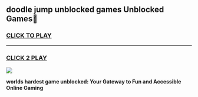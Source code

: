 
## doodle jump unblocked games Unblocked Games👋
<h3>
<a href="https://premium.freeplayer.one?title=doodle_jump_unblocked_games&ref=16F">CLICK TO PLAY</a></h3>
<hr>

<h3>
<a href="https://premium.freeplayer.one?title=doodle_jump_unblocked_games&ref=16F">CLICK 2 PLAY</a>
  
</h3>

<a href="https://premium.freeplayer.one?title=doodle_jump_unblocked_games&ref=16F/"><img src="https://clearcache.store/games.png"></a>


**worlds hardest game unblocked: Your Gateway to Fun and Accessible Online Gaming**
